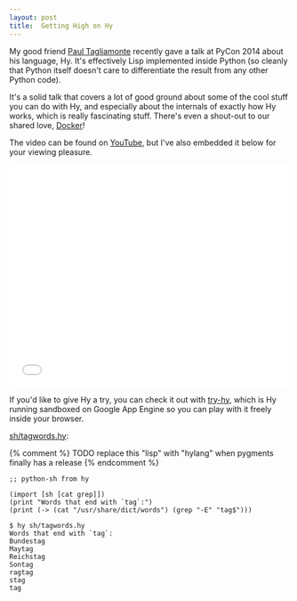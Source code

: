 ```yaml
---
layout: post
title:  Getting High on Hy
---
```


My good friend [Paul Tagliamonte](http://pault.ag) recently gave a talk at PyCon
2014 about his language, Hy.  It's effectively Lisp implemented inside Python
(so cleanly that Python itself doesn't care to differentiate the result from any
other Python code).

It's a solid talk that covers a lot of good ground about some of the cool stuff
you can do with Hy, and especially about the internals of exactly how Hy works,
which is really fascinating stuff.  There's even a shout-out to our shared love,
[Docker](https://www.docker.io)!

The video can be found on
[YouTube](https://www.youtube.com/watch?v=AmMaN1AokTI), but I've also embedded
it below for your viewing pleasure.

<iframe width="100%" height="400" src="//www.youtube.com/embed/AmMaN1AokTI?start=115&html5=1&rel=0" frameborder="0" allowfullscreen></iframe>

If you'd like to give Hy a try, you can check it out with
[try-hy](http://try-hy.appspot.com), which is Hy running sandboxed on Google App
Engine so you can play with it freely inside your browser.

[sh/tagwords.hy](https://github.com/hylang/hy/blob/master/eg/sh/tagwords.hy):

{% comment %} TODO replace this "lisp" with "hylang" when pygments finally has a release {% endcomment %}
```hylang
;; python-sh from hy

(import [sh [cat grep]])
(print "Words that end with `tag`:")
(print (-> (cat "/usr/share/dict/words") (grep "-E" "tag$")))
```
```console
$ hy sh/tagwords.hy
Words that end with `tag`:
Bundestag
Maytag
Reichstag
Sontag
ragtag
stag
tag
```
